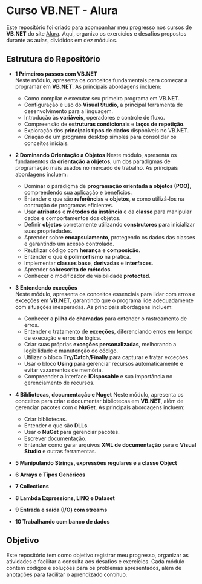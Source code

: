 # Curso VB.NET - Alura

Este repositório foi criado para acompanhar meu progresso nos cursos de **VB.NET** do site [Alura](https://www.alura.com.br/). Aqui, organizo os exercícios e desafios propostos durante as aulas, divididos em dez módulos.

## Estrutura do Repositório

- **1 Primeiros passos com VB.NET**  
  Neste módulo, apresenta os conceitos fundamentais para começar a programar em **VB.NET**. As principais abordagens incluem:  
  - Como compilar e executar seu primeiro programa em VB.NET.  
  - Configuração e uso do **Visual Studio**, a principal ferramenta de desenvolvimento para a linguagem.  
  - Introdução às **variáveis**, operadores e controle de fluxo.  
  - Compreensão de **estruturas condicionais** e **laços de repetição**.  
  - Exploração dos **principais tipos de dados** disponíveis no VB.NET.  
  - Criação de um programa desktop simples para consolidar os conceitos iniciais.

- **2 Dominando Orientação a Objetos**
  Neste módulo, apresenta os fundamentos da **orientação a objetos**, um dos paradigmas de programação mais usados no mercado de trabalho. As principais abordagens incluem:
  - Dominar o paradigma de **programação orientada a objetos (POO)**, compreedendo sua aplicação e benefícios.
  - Entender o que são **referências** e **objetos**, e como utilizá-los na contrução de programas eficientes.
  - Usar **atributos** e **métodos da instância** e da **classe** para manipular dados e comportamentos dos objetos.
  - Definir **objetos** corretamente utilizando **construtores** para inicializar suas propriedades.
  - Aprender sobre **encapsulamento**, protegendo os dados das classes e garantindo um acesso controlado.
  - Reutilizar código com **herança** e **composição**.
  - Entender o que é **polimorfismo** na prática.
  - Implementar **classes base**, **derivadas** e **interfaces**.
  - Aprender **sobrescrita de métodos**.
  - Conhecer o modificador de visibilidade **protected**.

- **3 Entendendo exceções**  
  Neste módulo, apresenta os conceitos essenciais para lidar com erros e exceções em **VB.NET**, garantindo que o programa lide adequadamente com situações inesperadas. As principais abordagens incluem:  
  - Conhecer a **pilha de chamadas** para entender o rastreamento de erros.  
  - Entender o tratamento de **exceções**, diferenciando erros em tempo de execução e erros de lógica.  
  - Criar suas próprias **exceções personalizadas**, melhorando a legibilidade e manutenção do código.  
  - Utilizar o bloco **Try/Catch/Finally** para capturar e tratar exceções.  
  - Usar o bloco **Using** para gerenciar recursos automaticamente e evitar vazamentos de memória.  
  - Compreender a interface **IDisposable** e sua importância no gerenciamento de recursos.

- **4 Bibliotecas, documentação e Nuget**
  Neste módulo, apresenta os conceitos para criar e documentar bibliotecas em **VB.NET**, além de gerenciar pacotes com o **NuGet**. As principais abordagens incluem:  
  - Criar bibliotecas.  
  - Entender o que são **DLLs**.  
  - Usar o **NuGet** para gerenciar pacotes.  
  - Escrever documentação.  
  - Entender como gerar arquivos **XML de documentação** para o **Visual Studio** e outras ferramentas.

- **5 Manipulando Strings, expressões regulares e a classe Object**  
- **6 Arrays e Tipos Genéricos**  
- **7 Collections**  
- **8 Lambda Expressions, LINQ e Dataset**  
- **9 Entrada e saída (I/O) com streams**  
- **10 Trabalhando com banco de dados**

## Objetivo

Este repositório tem como objetivo registrar meu progresso, organizar as atividades e facilitar a consulta aos desafios e exercícios. Cada módulo contém códigos e soluções para os problemas apresentados, além de anotações para facilitar o aprendizado contínuo.